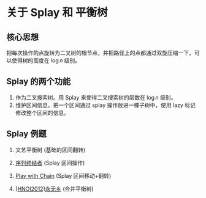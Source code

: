 # 关于 Splay 和 平衡树

## 核心思想
把每次操作的点旋转为二叉树的根节点，并把路径上的点都通过双旋压缩一下，可以使得树的高度在 $\log n$ 级别。

## Splay 的两个功能
1. 作为二叉搜索树。用 Splay 来使得二叉搜索树的层数在 $\log n$ 级别。
2. 维护区间信息。把一个区间通过 splay 操作放进一棵子树中，使用 lazy 标记修改整个区间的信息。

## Splay 例题

1. 文艺平衡树 (基础的区间翻转)
2. [序列终结者](https://www.luogu.com.cn/problem/P4146) (Splay 区间操作)
3. [Play with Chain](https://vjudge.net/problem/HDU-3487) (Splay 区间移动+翻转)

4. [\[HNOI2012\]永无乡](https://www.luogu.com.cn/problem/P3224) (合并平衡树)


